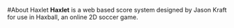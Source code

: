 #About Haxlet
**Haxlet** is a web based score system designed by Jason Kraft for use in Haxball, an online 2D soccer game.